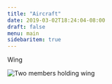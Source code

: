 ```yaml
---
title: "Aircraft"
date: 2019-03-02T18:24:04-08:00
draft: false
menu: main
sidebaritem: true
---
```

Wing  

![Two members holding wing](/images/wing.jpg)
